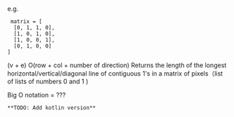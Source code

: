  e.g.
 ```
  matrix = [
   [0, 1, 1, 0],
   [1, 0, 1, 0],
   [1, 0, 0, 1],
   [0, 1, 0, 0]
 ]
 ```
 (v + e)
 O(row +  col + number of direction)
 Returns the length of the longest horizontal/vertical/diagonal line of contiguous 1's in a matrix of pixels（list of lists of numbers 0 and 1 )


Big O notation = ???

```**TODO: Add kotlin version**```
